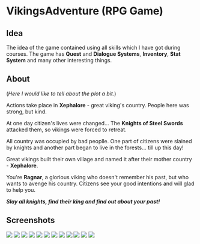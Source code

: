 # VikingsAdventure (RPG Game)
## Idea
The idea of the game contained using all skills which I have got during courses. The game has **Quest** and **Dialogue Systems**, **Inventory**, **Stat System** and many other interesting things.

## About
(_Here I would like to tell about the plot a bit._)

Actions take place in **Xephalore** - great viking's country. People here was strong, but kind.

At one day citizen's lives were changed... The **Knights of Steel Swords** attacked them, so vikings were forced to retreat. 

All country was occupied by bad peoplle. One part of citizens were slained by knights and another part began to live in the forests... till up this day!

Great vikings built their own village and named it after their mother country - **Xephalore**.

You're **Ragnar**, a glorious viking who doesn't remember his past, but who wants to avenge his country. Citizens see your good intentions and will glad to help you.

***Slay all knights, find their king and find out about your past!***

## Screenshots

<img src = "Assets/Asset Packs/Screenshots/Menu.png"> </img>
<img src = "Assets/Asset Packs/Screenshots/SpawnLocation.png"> </img>
<img src = "Assets/Asset Packs/Screenshots/Dialogue.png"> </img>
<img src = "Assets/Asset Packs/Screenshots/Battle.png"> </img>
<img src = "Assets/Asset Packs/Screenshots/Quests.png"> </img>
<img src = "Assets/Asset Packs/Screenshots/Equipment.png"> </img>
<img src = "Assets/Asset Packs/Screenshots/Traits.png"> </img>
<img src = "Assets/Asset Packs/Screenshots/Shop.png"> </img>
<img src = "Assets/Asset Packs/Screenshots/Map.png"> </img>
<img src = "Assets/Asset Packs/Screenshots/Heal.png"> </img>
<img src = "Assets/Asset Packs/Screenshots/Water.png"> </img>
<img src = "Assets/Asset Packs/Screenshots/Boss.png"> </img>
